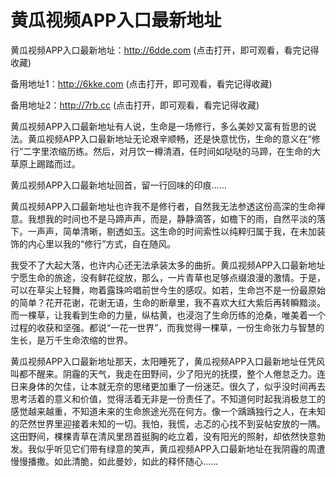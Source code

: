 # 黄瓜视频APP入口最新地址

黄瓜视频APP入口最新地址：http://6dde.com (点击打开，即可观看，看完记得收藏)

备用地址1：http://6kke.com (点击打开，即可观看，看完记得收藏)

备用地址2：http://7rb.cc (点击打开，即可观看，看完记得收藏)




黄瓜视频APP入口最新地址有人说，生命是一场修行，多么美妙又富有哲思的说法。黄瓜视频APP入口最新地址无论艰辛顺畅，还是快意忧伤，生命的意义在“修行”二字里浓缩历练。然后，对月饮一樽清酒，任时间如哒哒的马蹄，在生命的大草原上踢踏而过。

黄瓜视频APP入口最新地址回首，留一行回味的印痕……

黄瓜视频APP入口最新地址也许我不是修行者，自然我无法参透这份高深的生命禅意。我想我的时间也不是马蹄声声，而是，静静滴答，如檐下的雨，自然平淡的落下。一声声，简单清晰，剔透如玉。这生命的时间索性以纯粹归属于我，在未加装饰的内心里以我的“修行”方式，自在随风。

我受不了大起大落，也许内心还无法承装太多的曲折。黄瓜视频APP入口最新地址宁愿生命的旅途，没有鲜花绽放，那么，一片青草也足够点缀浪漫的激情。于是，可以在草尖上轻舞，吻着露珠吟唱前世今生的感叹。如若，生命岂不是一份最原始的简单？花开花谢，花谢无语，生命的断章里，我不喜欢大红大紫后再转瞬黯淡。而一棵草，让我看到生命的力量，纵枯黄，也浸泡了生命历练的沧桑，唯美着一个过程的收获和坚强。都说“一花一世界”，而我觉得一棵草，一份生命张力与智慧的生长，是万千生命浓缩的世界。

黄瓜视频APP入口最新地址那天，太阳睡死了，黄瓜视频APP入口最新地址任凭风叫都不醒来。阴霾的天气，我走在田野间，少了阳光的抚摸，整个人倦怠乏力。连日来身体的欠佳，让本就无奈的思绪更加重了一份迷茫。很久了，似乎没时间再去思考活着的意义和价值，觉得活着无非是一份责任了。不知道何时起我消极怠工的感觉越来越重，不知道未来的生命旅途光亮在何方。像一个踽踽独行之人，在未知的茫然世界里迎接着未知的一切。我怕，我慌，忐忑的心找不到妥帖安放的一隅。这田野间，棵棵青草在清风里昂首挺胸的屹立着，没有阳光的照射，却依然快意勃发。我似乎听见它们带有绿意的笑声，黄瓜视频APP入口最新地址在我阴霾的周遭慢慢播撒。如此清脆，如此曼妙，如此的释怀随心……
